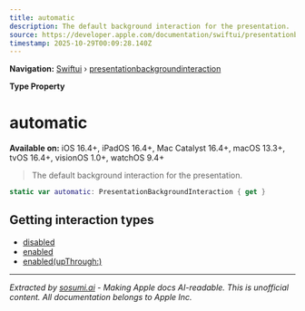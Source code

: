 ```yaml
---
title: automatic
description: The default background interaction for the presentation.
source: https://developer.apple.com/documentation/swiftui/presentationbackgroundinteraction/automatic
timestamp: 2025-10-29T00:09:28.140Z
---
```


**Navigation:** [Swiftui](/documentation/swiftui) › [presentationbackgroundinteraction](/documentation/swiftui/presentationbackgroundinteraction)

**Type Property**

# automatic

**Available on:** iOS 16.4+, iPadOS 16.4+, Mac Catalyst 16.4+, macOS 13.3+, tvOS 16.4+, visionOS 1.0+, watchOS 9.4+

> The default background interaction for the presentation.

```swift
static var automatic: PresentationBackgroundInteraction { get }
```

## Getting interaction types

- [disabled](/documentation/swiftui/presentationbackgroundinteraction/disabled)
- [enabled](/documentation/swiftui/presentationbackgroundinteraction/enabled)
- [enabled(upThrough:)](/documentation/swiftui/presentationbackgroundinteraction/enabled(upthrough:))

---

*Extracted by [sosumi.ai](https://sosumi.ai) - Making Apple docs AI-readable.*
*This is unofficial content. All documentation belongs to Apple Inc.*

